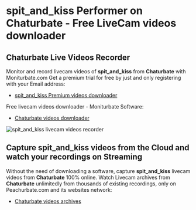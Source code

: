 # spit_and_kiss Performer on Chaturbate - Free LiveCam videos downloader

## Chaturbate Live Videos Recorder

Monitor and record livecam videos of **spit_and_kiss** from **Chaturbate** with Moniturbate.com
Get a premium trial for free by just and only registering with your Email address:
* [spit_and_kiss Premium videos downloader](https://moniturbate.com/request-demo-licence-key.html)

Free livecam videos downloader - Moniturbate Software:
* [Chaturbate videos downloader](https://moniturbate.com/moniturbate-download-software.html)

![spit_and_kiss livecam videos recorder](https://peachurnet.com/templates/moniturbate-software.png)


## Capture spit_and_kiss videos from the Cloud and watch your recordings on Streaming

Without the need of downloading a software, capture **spit_and_kiss** livecam videos from **Chaturbate** 100% online.
Watch Livecam archives from **Chaturbate** unlimitedly from thousands of existing recordings, only on Peachurbate.com and its websites network:
* [Chaturbate videos archives](https://peachurnet.com/)